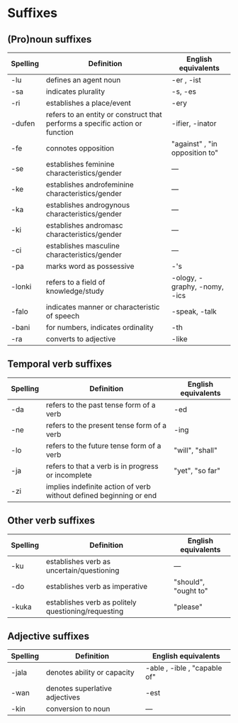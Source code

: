 # Suffixes

## (Pro)noun suffixes

| Spelling | Definition | English equivalents |
|----------|------------|---------------------|
| -lu | defines an agent noun | -er , -ist |
| -sa | indicates plurality | -s, -es |
| -ri | establishes a place/event | -ery |
| -dufen | refers to an entity or construct that performs a specific action or function | -ifier, -inator |
| -fe | connotes opposition | "against" , "in opposition to" | — |
| -se | establishes feminine characteristics/gender | — |
| -ke | establishes androfeminine characteristics/gender | — |
| -ka | establishes androgynous characteristics/gender | — |
| -ki | establishes andromasc characteristics/gender | — |
| -ci | establishes masculine characteristics/gender | — |
| -pa | marks word as possessive | -'s |
| -lonki | refers to a field of knowledge/study | -ology, -graphy, -nomy, -ics |
| -falo | indicates manner or characteristic of speech  | -speak, -talk |
| -bani | for numbers, indicates ordinality | -th |
| -ra | converts to adjective | -like |

## Temporal verb suffixes

| Spelling | Definition | English equivalents |
|----------|------------|---------------------|
| -da | refers to the past tense form of a verb | -ed |
| -ne | refers to the present tense form of a verb | -ing |
| -lo | refers to the future tense form of a verb | "will", "shall" |
| -ja | refers to that a verb is in progress or incomplete | "yet", "so far" |
| -zi | implies indefinite action of verb without defined beginning or end |  |

## Other verb suffixes

| Spelling | Definition | English equivalents |
|----------|------------|---------------------|
| -ku | establishes verb as uncertain/questioning | — |
| -do | establishes verb as imperative | "should", "ought to" |
| -kuka | establishes verb as politely questioning/requesting | "please" |


## Adjective suffixes

| Spelling | Definition | English equivalents |
|----------|------------|---------------------|
| -jala | denotes ability or capacity | -able , -ible , "capable of" |
| -wan | denotes superlative adjectives | -est |
| -kin | conversion to noun | — |
